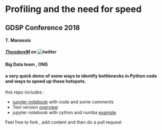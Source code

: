 # Profiling and the need for speed

## GDSP Conference 2018

#### T. Manassis    
##### [_TheodoreM_](https://twitter.com/_TheodoreM_) on ![twitter](http://www.islandcarcentre.co.uk/wp-content/uploads/2016/03/t_small-a.png "twitter")

#### Big Data team , ONS

#### a very quick demo of some ways to identify bottlenecks in Python code and ways to speed up these hotspots.


this repo includes :

* [jupyter notebook](https://github.com/ONSBigData/GDSP18_ProfilingOptimizingPyDemo/blob/master/profiling.ipynb) with code and some comments
* Text version [overview](https://github.com/ONSBigData/GDSP18_ProfilingOptimizingPyDemo/blob/master/TLDR.md)
* jupyter notebook with cython and numba [example](https://github.com/ONSBigData/GDSP18_ProfilingOptimizingPyDemo/blob/master/Cython_examples.ipynb)


Feel free to fork , add content and then do a pull request